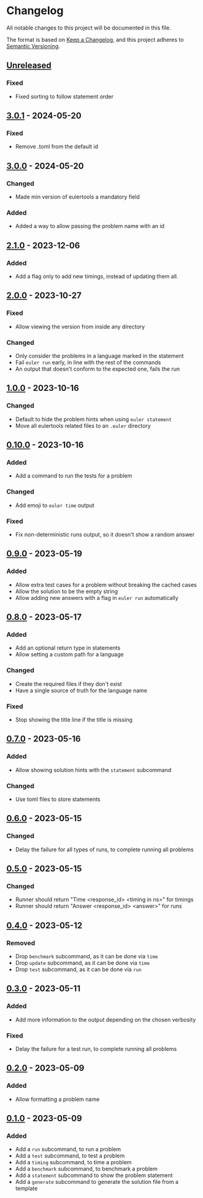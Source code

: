 # Changelog

All notable changes to this project will be documented in this file.

The format is based on [Keep a Changelog], and this project adheres to [Semantic Versioning].

## [Unreleased]

### Fixed

-   Fixed sorting to follow statement order

## [3.0.1] - 2024-05-20

### Fixed

-   Remove .toml from the default id

## [3.0.0] - 2024-05-20

### Changed

-   Made min version of eulertools a mandatory field

### Added

-   Added a way to allow passing the problem name with an id

## [2.1.0] - 2023-12-06

### Added

-   Add a flag only to add new timings, instead of updating them all.

## [2.0.0] - 2023-10-27

### Fixed

-   Allow viewing the version from inside any directory

### Changed

-   Only consider the problems in a language marked in the statement
-   Fail `euler run` early, in line with the rest of the commands
-   An output that doesn't conform to the expected one, fails the run

## [1.0.0] - 2023-10-16

### Changed

-   Default to hide the problem hints when using `euler statement`
-   Move all eulertools related files to an `.euler` directory

## [0.10.0] - 2023-10-16

### Added

-   Add a command to run the tests for a problem

### Changed

-   Add emoji to `euler time` output

### Fixed

-   Fix non-deterministic runs output, so it doesn't show a random answer

## [0.9.0] - 2023-05-19

### Added

-   Allow extra test cases for a problem without breaking the cached cases
-   Allow the solution to be the empty string
-   Allow adding new answers with a flag in `euler run` automatically

## [0.8.0] - 2023-05-17

### Added

-   Add an optional return type in statements
-   Allow setting a custom path for a language

### Changed

-   Create the required files if they don't exist
-   Have a single source of truth for the language name

### Fixed

-   Stop showing the title line if the title is missing

## [0.7.0] - 2023-05-16

### Added

-   Allow showing solution hints with the `statement` subcommand

### Changed

-   Use toml files to store statements

## [0.6.0] - 2023-05-15

### Changed

-   Delay the failure for all types of runs, to complete running all problems

## [0.5.0] - 2023-05-15

### Changed

-   Runner should return "Time &lt;response_id&gt; &lt;timing in ns&gt;" for timings
-   Runner should return "Answer &lt;response_id&gt; &lt;answer&gt;" for runs

## [0.4.0] - 2023-05-12

### Removed

-   Drop `benchmark` subcommand, as it can be done via `time`
-   Drop `update` subcommand, as it can be done via `time`
-   Drop `test` subcommand, as it can be done via `run`

## [0.3.0] - 2023-05-11

### Added

-   Add more information to the output depending on the chosen verbosity

### Fixed

-   Delay the failure for a test run, to complete running all problems

## [0.2.0] - 2023-05-09

### Added

-   Allow formatting a problem name

## [0.1.0] - 2023-05-09

### Added

-   Add a `run` subcommand, to run a problem
-   Add a `test` subcommand, to test a problem
-   Add a `timing` subcommand, to time a problem
-   Add a `benchmark` subcommand, to benchmark a problem
-   Add a `statement` subcommand to show the problem statement
-   Add a `generate` subcommand to generate the solution file from a template

[Keep a Changelog]: https://keepachangelog.com/en/1.0.0/
[Semantic Versioning]: https://semver.org/spec/v2.0.0.html
[Unreleased]: https://github.com/spapanik/eulertools/compare/v3.0.1...main
[3.0.1]: https://github.com/spapanik/eulertools/compare/v3.0.0...v3.0.1
[3.0.0]: https://github.com/spapanik/eulertools/compare/v2.1.0...v3.0.0
[2.1.0]: https://github.com/spapanik/eulertools/compare/v2.0.0...v2.1.0
[2.0.0]: https://github.com/spapanik/eulertools/compare/v1.0.0...v2.0.0
[1.0.0]: https://github.com/spapanik/eulertools/compare/v0.10.0...v1.0.0
[0.10.0]: https://github.com/spapanik/eulertools/compare/v0.9.0...v0.10.0
[0.9.0]: https://github.com/spapanik/eulertools/compare/v0.8.0...v0.9.0
[0.8.0]: https://github.com/spapanik/eulertools/compare/v0.7.0...v0.8.0
[0.7.0]: https://github.com/spapanik/eulertools/compare/v0.6.0...v0.7.0
[0.6.0]: https://github.com/spapanik/eulertools/compare/v0.5.0...v0.6.0
[0.5.0]: https://github.com/spapanik/eulertools/compare/v0.4.0...v0.5.0
[0.4.0]: https://github.com/spapanik/eulertools/compare/v0.3.0...v0.4.0
[0.3.0]: https://github.com/spapanik/eulertools/compare/v0.2.0...v0.3.0
[0.2.0]: https://github.com/spapanik/eulertools/compare/v0.1.0...v0.2.0
[0.1.0]: https://github.com/spapanik/eulertools/releases/tag/v0.1.0
